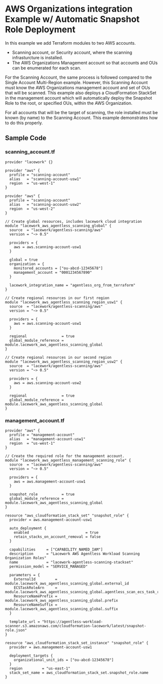 # AWS Organizations integration Example w/ Automatic Snapshot Role Deployment

In this example we add Terraform modules to two AWS accounts.

- Scanning account, or Security account, where the scanning infrasturcture is installed.
- The AWS Organizations Management account so that accounts and OUs can be enumerated for each scan.

For the Scanning Account, the same process is followed compared to the Single Account Multi-Region example.
However, this Scanning Account must know the AWS Organizations management account and set of OUs that will be scanned.
This example also deploys a CloudFormation StackSet in the management account which will automatically deploy the
Snapshot Role to the root, or specified OUs, within the AWS Organization.

For all accounts that will be the target of scanning, the role installed must be known (by name)
to the Scanning Account. This example demonstrates how to do this properly.

## Sample Code

### scanning_account.tf

```hcl
provider "lacework" {}

provider "aws" {
  profile = "scanning-account"
  alias   = "scanning-account-usw1"
  region  = "us-west-1"
}

provider "aws" {
  profile = "scanning-account"
  alias   = "scanning-account-usw2"
  region  = "us-west-2"
}

// Create global resources, includes lacework cloud integration
module "lacework_aws_agentless_scanning_global" {
  source  = "lacework/agentless-scanning/aws"
  version = "~> 0.5"

  providers = {
    aws = aws.scanning-account-usw1
  }

  global = true
  organization = {
    monitored_accounts = ["ou-abcd-12345678"]
    management_account = "0001234567890"
  }

  lacework_integration_name = "agentless_org_from_terraform"
}

// Create regional resources in our first region
module "lacework_aws_agentless_scanning_region_usw1" {
  source  = "lacework/agentless-scanning/aws"
  version = "~> 0.5"

  providers = {
    aws = aws.scanning-account-usw1
  }

  regional                = true
  global_module_reference = module.lacework_aws_agentless_scanning_global
}

// Create regional resources in our second region
module "lacework_aws_agentless_scanning_region_usw2" {
  source  = "lacework/agentless-scanning/aws"
  version = "~> 0.5"

  providers = {
    aws = aws.scanning-account-usw2
  }

  regional                = true
  global_module_reference = module.lacework_aws_agentless_scanning_global
}
```

### management_account.tf

```hcl
provider "aws" {
  profile = "management-account"
  alias   = "management-account-usw1"
  region  = "us-west-1"
}

// Create the required role for the management account.
module "lacework_aws_agentless_management_scanning_role" {
  source  = "lacework/agentless-scanning/aws"
  version = "~> 0.5"

  providers = {
    aws = aws.management-account-usw1
  }

  snapshot_role           = true
  global_module_reference = module.lacework_aws_agentless_scanning_global
}

resource "aws_cloudformation_stack_set" "snapshot_role" {
  provider = aws.management-account-usw1

  auto_deployment {
    enabled                          = true
    retain_stacks_on_account_removal = false
  }

  capabilities     = ["CAPABILITY_NAMED_IAM"]
  description      = "Lacework AWS Agentless Workload Scanning Organization Roles"
  name             = "lacework-agentless-scanning-stackset"
  permission_model = "SERVICE_MANAGED"

  parameters = {
    ExternalId         = module.lacework_aws_agentless_scanning_global.external_id
    ECSTaskRoleArn     = module.lacework_aws_agentless_scanning_global.agentless_scan_ecs_task_role_arn
    ResourceNamePrefix = module.lacework_aws_agentless_scanning_global.prefix
    ResourceNameSuffix = module.lacework_aws_agentless_scanning_global.suffix
  }

  template_url = "https://agentless-workload-scanner.s3.amazonaws.com/cloudformation-lacework/latest/snapshot-role.json"
}

resource "aws_cloudformation_stack_set_instance" "snapshot_role" {
  provider = aws.management-account-usw1

  deployment_targets {
    organizational_unit_ids = ["ou-abcd-12345678"]
  }
  region         = "us-east-1"
  stack_set_name = aws_cloudformation_stack_set.snapshot_role.name
}
```
